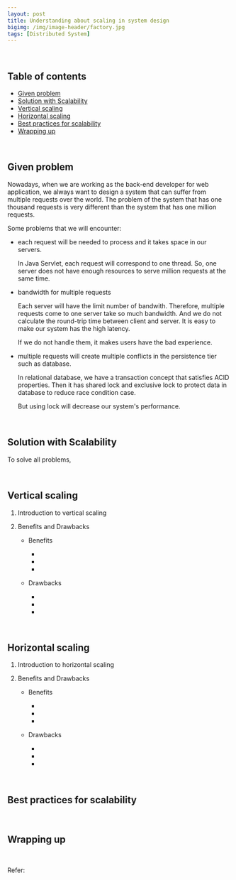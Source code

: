 ```yaml
---
layout: post
title: Understanding about scaling in system design
bigimg: /img/image-header/factory.jpg
tags: [Distributed System]
---
```




<br>

## Table of contents
- [Given problem](#given-problem)
- [Solution with Scalability](#solution-with-scalability)
- [Vertical scaling](#vertical-scaling)
- [Horizontal scaling](#horizontal-scaling)
- [Best practices for scalability](#best-practices-for-scalability)
- [Wrapping up](#wrapping-up)


<br>

## Given problem

Nowadays, when we are working as the back-end developer for web application, we always want to design a system that can suffer from multiple requests over the world. The problem of the system that has one thousand requests is very different than the system that has one million requests.

Some problems that we will encounter:
- each request will be needed to process and it takes space in our servers.

    In Java Servlet, each request will correspond to one thread. So, one server does not have enough resources to serve million requests at the same time.

- bandwidth for multiple requests

    Each server will have the limit number of bandwith. Therefore, multiple requests come to one server take so much bandwidth. And we do not calculate the round-trip time between client and server. It is easy to make our system has the high latency.

    If we do not handle them, it makes users have the bad experience.

- multiple requests will create multiple conflicts in the persistence tier such as database.

    In relational database, we have a transaction concept that satisfies ACID properties. Then it has shared lock and exclusive lock to protect data in database to reduce race condition case.

    But using lock will decrease our system's performance.

<br>

## Solution with Scalability

To solve all problems, 



<br>

## Vertical scaling

1. Introduction to vertical scaling





2. Benefits and Drawbacks

    - Benefits

        - 
        - 
        - 

    - Drawbacks

        - 
        - 
        - 

<br>

## Horizontal scaling

1. Introduction to horizontal scaling





2. Benefits and Drawbacks

    - Benefits

        - 
        - 
        - 

    - Drawbacks

        - 
        - 
        - 


<br>

## Best practices for scalability







<br>

## Wrapping up




<br>

Refer:

[]()

[]()

[]()

[]()